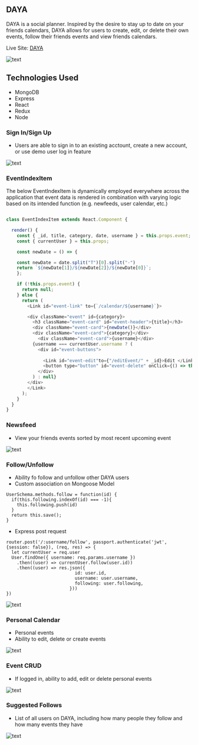 ## DAYA 

DAYA is a social planner. Inspired by the desire to stay up to date on your friends calendars, DAYA allows for users to create, edit, or delete their own events, follow their friends events and view friends calendars.

Live Site: [DAYA](http://daya-mern.herokuapp.com/#/)

![text](images/splash.png)

## Technologies Used 
* MongoDB
* Express
* React
* Redux
* Node

### Sign In/Sign Up
 * Users are able to sign in to an existing acctount, create a new account, or use demo user log in feature

![text](images/login.png)

### EventIndexItem

The below EventIndexItem is dynamically employed everywhere across the application that event data is rendered in combination with varying logic based on its intended function (e.g. newfeeds, user calendar, etc.) 

```javascript

class EventIndexItem extends React.Component {

  render() {
    const { _id, title, category, date, username } = this.props.event;
    const { currentUser } = this.props;

    const newDate = () => {

    const newDate = date.split("T")[0].split("-")
    return `${newDate[1]}/${newDate[2]}/${newDate[0]}`;
    };

    if (!this.props.event) {
      return null;
    } else {
      return (
        <Link id="event-link" to={`/calendar/${username}`}>

        <div className="event" id={category}>
          <h3 className="event-card" id="event-header">{title}</h3>
          <div className="event-card">{newDate()}</div>
          <div className="event-card">{category}</div>
            <div className="event-card">{username}</div>
          {username === currentUser.username ? (
            <div id="event-buttons">
              
              <Link id="event-edit"to={"/editEvent/" + _id}>Edit </Link>
              <button type="button" id="event-delete" onClick={() => this.props.delete(_id)}>Delete </button>
            </div>
          ) : null}
        </div>
        </Link>
      );
    }
  }
}

```


### Newsfeed 
* View your friends events sorted by most recent upcoming event

![text](images/newsfeed.png)

### Follow/Unfollow 
* Ability fo follow and unfollow other DAYA users 
* Custom association on Mongoose Model 


```
UserSchema.methods.follow = function(id) {
  if(this.following.indexOf(id) === -1){
    this.following.push(id)
  }
  return this.save();
}
```
* Express post request
```
router.post('/:username/follow', passport.authenticate('jwt', {session: false}), (req, res) => {
  let currentUser = req.user
  User.findOne({ username: req.params.username })
    .then((user) => currentUser.follow(user.id))
    .then((user) => res.json({
                          id: user.id,
                          username: user.username,
                          following: user.following,
                        }))
})
```

![text](images/follow.gif)

### Personal Calendar 
* Personal events 
* Ability to edit, delete or create events 

![text](images/personal_calendar.png)

### Event CRUD 
* If logged in, ability to add, edit or delete personal events 

![text](images/createevent.png)


### Suggested Follows 
* List of all users on DAYA, including how many people they follow and how 
many events they have 

![text](images/suggested_follows.png)



